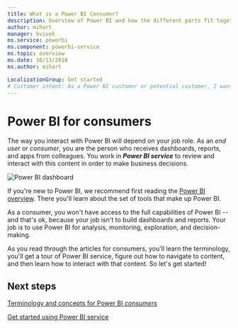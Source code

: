 ```yaml
---
title: What is a Power BI Consumer?
description: Overview of Power BI and how the different parts fit together - Power BI Desktop, Power BI service, Power BI mobile, Report Server, Power BI embedded.
author: mihart
manager: kvivek
ms.service: powerbi
ms.component: powerbi-service
ms.topic: overview
ms.date: 10/13/2018
ms.author: mihart

LocalizationGroup: Get started
# Customer intent: As a Power BI customer or potential customer, I want to get a definition of a Power BI consumer so I know if I am a consumer (versus admin, creator, or dev) and, as a consumer, what I can accomplish with Power BI service.
---
```


# Power BI for consumers
The way you interact with Power BI will depend on your job role. As an *end user* or *consumer*, you are the person who receives dashboards, reports, and apps from colleagues. You work in ***Power BI service*** to review and interact with this content in order to make business decisions.

![Power BI dashboard](media/end-user-consumer/power-bi-service.png)

If you're new to Power BI, we recommend first reading the [Power BI overview](../power-bi-overview.md). There you'll learn about the set of tools that make up Power BI.

As a consumer, you won't have access to the full capabilities of Power BI -- and that's ok, because your job isn't to build dashboards and reports. Your job is to use Power BI for analysis, monitoring, exploration, and decision-making.

As you read through the articles for consumers, you'll learn the terminology, you'll get a tour of Power BI service, figure out how to navigate to content, and then learn how to interact with that content.  So let's get started!

## Next steps

[Terminology and concepts for Power BI *consumers*](end-user-basic-concepts.md)

<!-- [Get started guide for *consumers*] -->
[Get started using Power BI service](../service-get-started.md)

